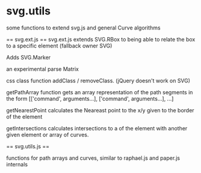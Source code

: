 svg.utils
=========

some functions to extend svg.js and general Curve algorithms


== svg.ext.js == 
svg.ext.js extends SVG.RBox to being able to relate the box to a specific element (fallback owner SVG)

Adds SVG.Marker

an experimental parse Matrix

css class function addClass / removeClass. (jQuery doesn't work on SVG)

getPathArray function gets an array representation of the path segments in the form [['command', arguments...], ['command', arguments...], ...]

getNearestPoint calculates the Neareast point to the x/y given to the border of the element

getIntersections calculates intersections to a of the element with another given element or array of curves.


== svg.utils.js ==

functions for path arrays and curves, similar to raphael.js and paper.js internals
